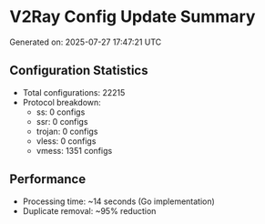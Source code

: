 # V2Ray Config Update Summary
Generated on: 2025-07-27 17:47:21 UTC

## Configuration Statistics
- Total configurations: 22215
- Protocol breakdown:
  - ss: 0 configs
  - ssr: 0 configs
  - trojan: 0 configs
  - vless: 0 configs
  - vmess: 1351 configs

## Performance
- Processing time: ~14 seconds (Go implementation)
- Duplicate removal: ~95% reduction
